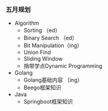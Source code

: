 ### 五月规划

- Algorithm
  - Sorting （ed）
  - Binary Search （ed）
  - Bit Manipulation（ing）
  - Union Find
  - Sliding Window
  - 捎带学点Dynamic Programming
- Golang
  - Golang基础内容 （ing）
  - Beego框架知识
- Java
  - Springboot框架知识
